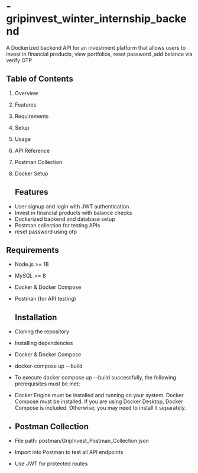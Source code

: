 # -gripinvest_winter_internship_backend 
A Dockerized backend API for an investment platform that allows users to invest in financial products, view portfolios, reset password ,add balance via verify OTP

## Table of Contents
1. Overview
2. Features
3. Requirements
4. Setup
5. Usage
6. API Reference
7. Postman Collection
8. Docker Setup


    ## Features
- User signup and login with JWT authentication
- Invest in financial products with balance checks
- Dockerized backend and database setup
- Postman collection for testing APIs
- reset password using otp

## Requirements
- Node.js >= 18
- MySQL >= 8
- Docker & Docker Compose
- Postman (for API testing)

  ## Installation
- Cloning the repository
- Installing dependencies
- Docker & Docker Compose
- docker-compose up --build
- To execute docker compose up --build successfully, the following prerequisites must be met:
- Docker Engine must be installed and running on your system.
  Docker Compose must be installed. If you are using Docker Desktop, Docker Compose is included. Otherwise, you may need to install it separately.

  
- ## Postman Collection
- File path: postman/GripInvest_Postman_Collection.json
- Import into Postman to test all API endpoints
- Use JWT for protected routes
